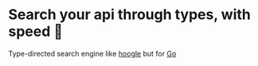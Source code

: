 # Search your api through types, with speed 🥽

Type-directed search engine like [hoogle](https://github.com/ndmitchell/hoogle) but for [Go](https://go.dev/)
